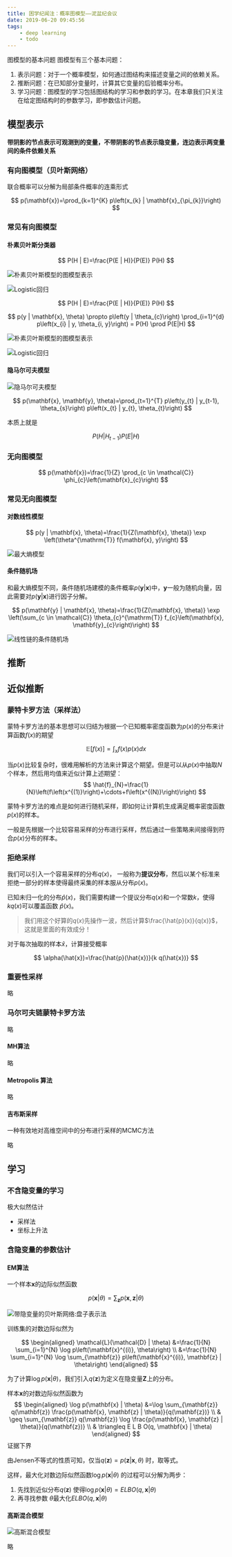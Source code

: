 ```yaml
---
title: 困学纪闻注：概率图模型——泥盆纪会议
date: 2019-06-20 09:45:56
tags:
    - deep learning
    - todo
---
```




图模型的基本问题 图模型有三个基本问题：

1. 表示问题：对于一个概率模型，如何通过图结构来描述变量之间的依赖关系。
2. 推断问题：在已知部分变量时，计算其它变量的后验概率分布。 
3. 学习问题：图模型的学习包括图结构的学习和参数的学习。在本章我们只关注在给定图结构时的参数学习，即参数估计问题。

## 模型表示

**带阴影的节点表示可观测到的变量，不带阴影的节点表示隐变量，连边表示两变量间的条件依赖关系**

### 有向图模型（贝叶斯网络）

联合概率可以分解为局部条件概率的连乘形式

$$
p(\mathbf{x})=\prod_{k=1}^{K} p\left(x_{k} | \mathbf{x}_{\pi_{k}}\right)
$$

### 常见有向图模型

#### 朴素贝叶斯分类器


$$
P(H | E)=\frac{P(E | H)}{P(E)} P(H)
$$

![朴素贝叶斯模型的图模型表示](https://s2.ax1x.com/2019/06/20/VjmnDP.png)


![Logistic回归](https://s2.ax1x.com/2019/06/20/VjnIoT.png)

$$
P(H | E)=\frac{P(E | H)}{P(E)} P(H)
$$

$$
p(y | \mathbf{x}, \theta) \propto p\left(y | \theta_{c}\right) \prod_{i=1}^{d} p\left(x_{i} | y, \theta_{i, y}\right) = P(H) \prod P(E|H)
$$

![朴素贝叶斯模型的图模型表示](https://s2.ax1x.com/2019/06/20/VjmnDP.png)

![Logistic回归](https://s2.ax1x.com/2019/06/20/VjnIoT.png)

#### 隐马尔可夫模型

![隐马尔可夫模型](https://s2.ax1x.com/2019/06/20/VjuVmt.png)

$$
p(\mathbf{x}, \mathbf{y}, \theta)=\prod_{t=1}^{T} p\left(y_{t} | y_{t-1}, \theta_{s}\right) p\left(x_{t} | y_{t}, \theta_{t}\right)
$$

本质上就是

$$
P(H|H_{t-1}) P(E|H)
$$

### 无向图模型

$$
p(\mathbf{x})=\frac{1}{Z} \prod_{c \in \mathcal{C}} \phi_{c}\left(\mathbf{x}_{c}\right)
$$

### 常见无向图模型

#### 对数线性模型

$$
p(y | \mathbf{x}, \theta)=\frac{1}{Z(\mathbf{x}, \theta)} \exp \left(\theta^{\mathrm{T}} f(\mathbf{x}, y)\right)
$$

![最大熵模型](https://s2.ax1x.com/2019/06/20/Vjuy0x.png)


#### 条件随机场
和最大熵模型不同，条件随机场建模的条件概率$p(\mathbf{y}|\mathbf{x})$中，$\mathbf{y}$一般为随机向量，因此需要对$p(\mathbf{y}|\mathbf{x})$进行因子分解。

$$
p(\mathbf{y} | \mathbf{x}, \theta)=\frac{1}{Z(\mathbf{x}, \theta)} \exp \left(\sum_{c \in \mathcal{C}} \theta_{c}^{\mathrm{T}} f_{c}\left(\mathbf{x}, \mathbf{y}_{c}\right)\right)
$$

![线性链的条件随机场](https://s2.ax1x.com/2019/06/20/VjuTBt.png)

## 推断

## 近似推断

### 蒙特卡罗方法（采样法）
蒙特卡罗方法的基本思想可以归结为根据一个已知概率密度函数为$p(x)$的分布来计算函数$f(x)$的期望

$$
\mathbb{E}[f(x)]=\int_{x} f(x) p(x) d x
$$

当$p(x)$比较复杂时，很难用解析的方法来计算这个期望。但是可以从$p(x)$中抽取$N$个样本，然后用均值来近似计算上述期望：
$$
\hat{f}_{N}=\frac{1}{N}\left(f\left(x^{(1)}\right)+\cdots+f\left(x^{(N)}\right)\right)
$$

蒙特卡罗方法的难点是如何进行随机采样，即如何让计算机生成满足概率密度函数$p(x)$的样本。

一般是先根据一个比较容易采样的分布进行采样，然后通过一些策略来间接得到符合$p(x)$分布的样本。

### 拒绝采样

我们可以引入一个容易采样的分布$q(x)$， 一般称为**提议分布**，然后以某个标准来拒绝一部分的样本使得最终采集的样本服从分布$p(x)$。

已知未归一化的分布$\hat{p}(x)$，我们需要构建一个提议分布$q(x)$和一个常数$k$，使得$kq(x)$可以覆盖函数 $\hat{p}(x)$。

> 我们用这个好算的$q(x)$先操作一波，然后计算$\frac{\hat{p}(x)}{q(x)}$，这就是里面的有效成分！

对于每次抽取的样本$\hat{x}$，计算接受概率

$$
\alpha(\hat{x})=\frac{\hat{p}(\hat{x})}{k q(\hat{x})}
$$

### 重要性采样
略

### 马尔可夫链蒙特卡罗方法
略

#### MH算法
略

#### Metropolis 算法
略

#### 吉布斯采样

一种有效地对高维空间中的分布进行采样的MCMC方法

略

## 学习

### 不含隐变量的学习

极大似然估计

- 采样法
- 坐标上升法

### 含隐变量的参数估计

#### EM算法

一个样本$\mathbf{x}$的边际似然函数

$$
p(\mathbf{x} | \theta)=\sum_{\mathbf{z}} p(\mathbf{x}, \mathbf{z} | \theta)
$$

![带隐变量的贝叶斯网络:盘子表示法](https://s2.ax1x.com/2019/06/20/VjljI0.png)

训练集的对数边际似然为

$$
\begin{aligned} \mathcal{L}(\mathcal{D} | \theta) &=\frac{1}{N} \sum_{i=1}^{N} \log p\left(\mathbf{x}^{(i)}, \theta\right) \\ &=\frac{1}{N} \sum_{i=1}^{N} \log \sum_{\mathbf{z}} p\left(\mathbf{x}^{(i)}, \mathbf{z} | \theta\right) \end{aligned}
$$

为了计算$\log p(\mathbf{x}|\theta)$，我们引入$q(\mathbf{z})$为定义在隐变量$\mathbf{Z}$上的分布。

样本$\mathbf{x}$的对数边际似然函数为
$$
\begin{aligned} \log p(\mathbf{x} | \theta) &=\log \sum_{\mathbf{z}} q(\mathbf{z}) \frac{p(\mathbf{x}, \mathbf{z} | \theta)}{q(\mathbf{z})} \\ & \geq \sum_{\mathbf{z}} q(\mathbf{z}) \log \frac{p(\mathbf{x}, \mathbf{z} | \theta)}{q(\mathbf{z})} \\ & \triangleq E L B O(q, \mathbf{x} | \theta) \end{aligned}
$$
证据下界


由Jensen不等式的性质可知，仅当$q(\mathbf{z})=p(\mathbf{z} | \mathbf{x}, \theta)$ 时，取等式。

这样，最大化对数边际似然函数$\log p(\mathbf{x} | \theta)$ 的过程可以分解为两步：

1. 先找到近似分布$q(\mathbf{z})$ 使得$\log p(\mathbf{x} | \theta)=ELBO(q, \mathbf{x} | \theta)$
2. 再寻找参数 $\theta$最大化$ELBO(q, \mathbf{x} | \theta)$

#### 高斯混合模型

![高斯混合模型](https://s2.ax1x.com/2019/06/20/Vjdsu6.png)

略
